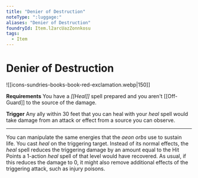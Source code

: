```yaml
---
title: "Denier of Destruction"
noteType: ":luggage:"
aliases: "Denier of Destruction"
foundryId: Item.l2arcUazZonnkosu
tags:
  - Item
---
```


# Denier of Destruction
![[icons-sundries-books-book-red-exclamation.webp|150]]

**Requirements** You have a _[[Heal]]_ spell prepared and you aren't [[Off-Guard]] to the source of the damage.

**Trigger** Any ally within 30 feet that you can heal with your _heal_ spell would take damage from an attack or effect from a source you can observe.

* * *

You can manipulate the same energies that the _aeon orbs_ use to sustain life. You cast _heal_ on the triggering target. Instead of its normal effects, the _heal_ spell reduces the triggering damage by an amount equal to the Hit Points a 1-action _heal_ spell of that level would have recovered. As usual, if this reduces the damage to 0, it might also remove additional effects of the triggering attack, such as injury poisons.
